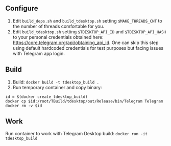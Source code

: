## Configure
1. Edit `build_deps.sh` and `build_tdesktop.sh` setting `$MAKE_THREADS_CNT` to
the number of threads comfortable for you.
2. Edit `build_tdesktop.sh` setting `$TDESKTOP_API_ID` and `$TDESKTOP_API_HASH`
to your personal credentials obtained here: https://core.telegram.org/api/obtaining_api_id.
One can skip this step using default hardcoded credentials for test purposes but facing
issues with Telegram app login.

## Build

1. Build: `docker build -t tdesktop_build .`
2. Run temporary container and copy binary:
```
id = $(docker create tdesktop_build)
docker cp $id:/root/TBuild/tdesktop/out/Release/bin/Telegram Telegram
docker rm -v $id
```

## Work

Run container to work with Telegram Desktop build:
`docker run -it tdesktop_build`
